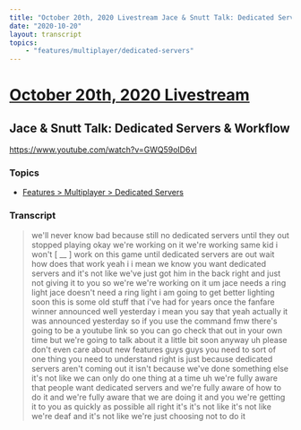 ```yaml
---
title: "October 20th, 2020 Livestream Jace & Snutt Talk: Dedicated Servers & Workflow"
date: "2020-10-20"
layout: transcript
topics:
    - "features/multiplayer/dedicated-servers"
---
```

# [October 20th, 2020 Livestream](../2020-10-20.md)
## Jace & Snutt Talk: Dedicated Servers & Workflow
https://www.youtube.com/watch?v=GWQ59oID6vI

### Topics
* [Features > Multiplayer > Dedicated Servers](../topics/features/multiplayer/dedicated-servers.md)

### Transcript

> we'll never know bad because still no dedicated servers until they out stopped playing okay we're working on it we're working same kid i won't [ __ ] work on this game until dedicated servers are out wait how does that work yeah i i mean we know you want dedicated servers and it's not like we've just got him in the back right and just not giving it to you so we're we're working on it um jace needs a ring light jace doesn't need a ring light i am going to get better lighting soon this is some old stuff that i've had for years once the fanfare winner announced well yesterday i mean you say that yeah actually it was announced yesterday so if you use the command fmw there's going to be a youtube link so you can go check that out in your own time but we're going to talk about it a little bit soon anyway uh please don't even care about new features guys guys you need to sort of one thing you need to understand right is just because dedicated servers aren't coming out it isn't because we've done something else it's not like we can only do one thing at a time uh we're fully aware that people want dedicated servers and we're fully aware of how to do it and we're fully aware that we are doing it and you we're getting it to you as quickly as possible all right it's it's not like it's not like we're deaf and it's not like we're just choosing not to do it
